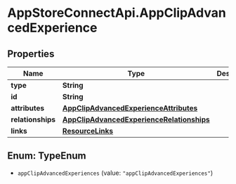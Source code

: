 # AppStoreConnectApi.AppClipAdvancedExperience

## Properties

Name | Type | Description | Notes
------------ | ------------- | ------------- | -------------
**type** | **String** |  | 
**id** | **String** |  | 
**attributes** | [**AppClipAdvancedExperienceAttributes**](AppClipAdvancedExperienceAttributes.md) |  | [optional] 
**relationships** | [**AppClipAdvancedExperienceRelationships**](AppClipAdvancedExperienceRelationships.md) |  | [optional] 
**links** | [**ResourceLinks**](ResourceLinks.md) |  | [optional] 



## Enum: TypeEnum


* `appClipAdvancedExperiences` (value: `"appClipAdvancedExperiences"`)





